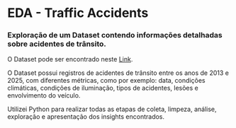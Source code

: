 # EDA - Traffic Accidents

### Exploração de um Dataset contendo informações detalhadas sobre acidentes de trânsito.

O Dataset pode ser encontrado neste [Link](http://www.kaggle.com/datasets/oktayrdeki/traffic-accidents).

O Dataset possui registros de acidentes de trânsito entre os anos de 2013 e 2025, com diferentes métricas, como por exemplo: data, condições climáticas, condições de iluminação, tipos de acidentes, lesões e envolvimento do veículo.

Utilizei Python para realizar todas as etapas de coleta, limpeza, análise, exploração e apresentação dos insights encontrados.
